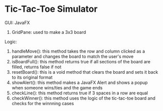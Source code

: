 # Tic-Tac-Toe Simulator
GUI: JavaFX
1. GridPane: used to make a 3x3 board

Logic:
1. handleMove(): this method takes the row and column clicked as a parameter and changes the board to match the user's move
2. isBoardFull(): this method returns true if all sections of the board are filled, returns false if not
3. resetBoard(): this is a void method that clears the board and sets it back to its original format
4. showAlert(): this method makes a JavaFX Alert and shows a popup when someone wins/ties and the game ends
5. checkLine(): this method returns true if 3 spaces in a row are equal
6. checkWinner(): this method uses the logic of the tic-tac-toe board and checks for the winnning cases
